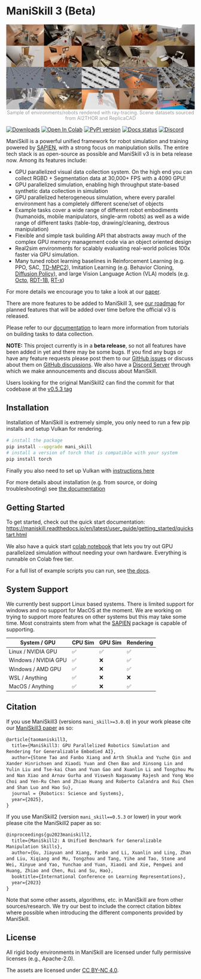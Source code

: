 # ManiSkill 3 (Beta)


![teaser](figures/teaser.jpg)
<p style="text-align: center; font-size: 0.8rem; color: #999;margin-top: -1rem;">Sample of environments/robots rendered with ray-tracing. Scene datasets sourced from AI2THOR and ReplicaCAD</p>

[![Downloads](https://static.pepy.tech/badge/mani_skill)](https://pepy.tech/project/mani_skill)
[![Open In Colab](https://colab.research.google.com/assets/colab-badge.svg)](https://colab.research.google.com/github/haosulab/ManiSkill/blob/main/examples/tutorials/1_quickstart.ipynb)
[![PyPI version](https://badge.fury.io/py/mani-skill.svg)](https://badge.fury.io/py/mani-skill)
[![Docs status](https://img.shields.io/badge/docs-passing-brightgreen.svg)](https://maniskill.readthedocs.io/en/latest/)
[![Discord](https://img.shields.io/discord/996566046414753822?logo=discord)](https://discord.gg/x8yUZe5AdN)

ManiSkill is a powerful unified framework for robot simulation and training powered by [SAPIEN](https://sapien.ucsd.edu/), with a strong focus on manipulation skills. The entire tech stack is as open-source as possible and ManiSkill v3 is in beta release now. Among its features include:
- GPU parallelized visual data collection system. On the high end you can collect RGBD + Segmentation data at 30,000+ FPS with a 4090 GPU!
- GPU parallelized simulation, enabling high throughput state-based synthetic data collection in simulation
- GPU parallelized heterogeneous simulation, where every parallel environment has a completely different scene/set of objects
- Example tasks cover a wide range of different robot embodiments (humanoids, mobile manipulators, single-arm robots) as well as a wide range of different tasks (table-top, drawing/cleaning, dextrous manipulation)
- Flexible and simple task building API that abstracts away much of the complex GPU memory management code via an object oriented design
- Real2sim environments for scalably evaluating real-world policies 100x faster via GPU simulation.
- Many tuned robot learning baselines in Reinforcement Learning (e.g. PPO, SAC, [TD-MPC2](https://github.com/nicklashansen/tdmpc2)), Imitation Learning (e.g. Behavior Cloning, [Diffusion Policy](https://github.com/real-stanford/diffusion_policy)), and large Vision Language Action (VLA) models (e.g. [Octo](https://github.com/octo-models/octo), [RDT-1B](https://github.com/thu-ml/RoboticsDiffusionTransformer), [RT-x](https://robotics-transformer-x.github.io/))

For more details we encourage you to take a look at our [paper](https://arxiv.org/abs/2410.00425).

There are more features to be added to ManiSkill 3, see [our roadmap](https://maniskill.readthedocs.io/en/latest/roadmap/index.html) for planned features that will be added over time before the official v3 is released.

Please refer to our [documentation](https://maniskill.readthedocs.io/en/latest/user_guide) to learn more information from tutorials on building tasks to data collection.

**NOTE:**
This project currently is in a **beta release**, so not all features have been added in yet and there may be some bugs. If you find any bugs or have any feature requests please post them to our [GitHub issues](https://github.com/haosulab/ManiSkill/issues/) or discuss about them on [GitHub discussions](https://github.com/haosulab/ManiSkill/discussions/). We also have a [Discord Server](https://discord.gg/x8yUZe5AdN) through which we make announcements and discuss about ManiSkill.

Users looking for the original ManiSkill2 can find the commit for that codebase at the [v0.5.3 tag](https://github.com/haosulab/ManiSkill/tree/v0.5.3)


## Installation
Installation of ManiSkill is extremely simple, you only need to run a few pip installs and setup Vulkan for rendering.

```bash
# install the package
pip install --upgrade mani_skill
# install a version of torch that is compatible with your system
pip install torch
```

Finally you also need to set up Vulkan with [instructions here](https://maniskill.readthedocs.io/en/latest/user_guide/getting_started/installation.html#vulkan)

For more details about installation (e.g. from source, or doing troubleshooting) see [the documentation](https://maniskill.readthedocs.io/en/latest/user_guide/getting_started/installation.html
)

## Getting Started

To get started, check out the quick start documentation: https://maniskill.readthedocs.io/en/latest/user_guide/getting_started/quickstart.html

We also have a quick start [colab notebook](https://colab.research.google.com/github/haosulab/ManiSkill/blob/main/examples/tutorials/1_quickstart.ipynb) that lets you try out GPU parallelized simulation without needing your own hardware. Everything is runnable on Colab free tier.

For a full list of example scripts you can run, see [the docs](https://maniskill.readthedocs.io/en/latest/user_guide/demos/index.html).

## System Support

We currently best support Linux based systems. There is limited support for windows and no support for MacOS at the moment. We are working on trying to support more features on other systems but this may take some time. Most constraints stem from what the [SAPIEN](https://github.com/haosulab/SAPIEN/) package is capable of supporting.

| System / GPU         | CPU Sim | GPU Sim | Rendering |
| -------------------- | ------- | ------- | --------- |
| Linux / NVIDIA GPU   | ✅      | ✅      | ✅        |
| Windows / NVIDIA GPU | ✅      | ❌      | ✅        |
| Windows / AMD GPU    | ✅      | ❌      | ✅        |
| WSL / Anything       | ✅      | ❌      | ❌        |
| MacOS / Anything     | ✅      | ❌      | ✅        |

## Citation


If you use ManiSkill3 (versions `mani_skill>=3.0.0`) in your work please cite our [ManiSkill3 paper](https://arxiv.org/abs/2410.00425) as so:

```
@article{taomaniskill3,
  title={ManiSkill3: GPU Parallelized Robotics Simulation and Rendering for Generalizable Embodied AI},
  author={Stone Tao and Fanbo Xiang and Arth Shukla and Yuzhe Qin and Xander Hinrichsen and Xiaodi Yuan and Chen Bao and Xinsong Lin and Yulin Liu and Tse-kai Chan and Yuan Gao and Xuanlin Li and Tongzhou Mu and Nan Xiao and Arnav Gurha and Viswesh Nagaswamy Rajesh and Yong Woo Choi and Yen-Ru Chen and Zhiao Huang and Roberto Calandra and Rui Chen and Shan Luo and Hao Su},
  journal = {Robotics: Science and Systems},
  year={2025},
} 
```

If you use ManiSkill2 (version `mani_skill==0.5.3` or lower) in your work please cite the ManiSkill2 paper as so:
```
@inproceedings{gu2023maniskill2,
  title={ManiSkill2: A Unified Benchmark for Generalizable Manipulation Skills},
  author={Gu, Jiayuan and Xiang, Fanbo and Li, Xuanlin and Ling, Zhan and Liu, Xiqiang and Mu, Tongzhou and Tang, Yihe and Tao, Stone and Wei, Xinyue and Yao, Yunchao and Yuan, Xiaodi and Xie, Pengwei and Huang, Zhiao and Chen, Rui and Su, Hao},
  booktitle={International Conference on Learning Representations},
  year={2023}
}
```

Note that some other assets, algorithms, etc. in ManiSkill are from other sources/research. We try our best to include the correct citation bibtex where possible when introducing the different components provided by ManiSkill.

## License

All rigid body environments in ManiSkill are licensed under fully permissive licenses (e.g., Apache-2.0).

The assets are licensed under [CC BY-NC 4.0](https://creativecommons.org/licenses/by-nc/4.0/legalcode).
